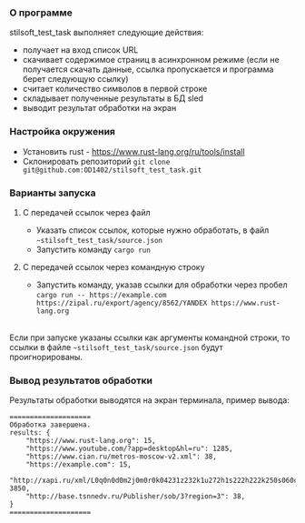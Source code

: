 ### О программе

stilsoft_test_task выполняет следующие действия:
* получает на вход список URL
* скачивает содержимое страниц в асинхронном режиме (если не получается скачать данные, ссылка пропускается и программа берет следующую ссылку)
* считает количество символов в первой строке
* складывает полученные результаты в БД sled
* выводит результат обработки на экран

### Настройка окружения

* Установить rust - https://www.rust-lang.org/ru/tools/install
* Склонировать репозиторий `git clone git@github.com:OD1402/stilsoft_test_task.git`

### Варианты запуска

1. С передачей ссылок через файл
     * Указать список ссылок, которые нужно обработать, в файл `~stilsoft_test_task/source.json`
     * Запустить команду `cargo run`
       
2. С передачей ссылок через командную строку
     * Запустить команду, указав ссылки для обработки через пробел
       <br/>`cargo run -- https://example.com https://zipal.ru/export/agency/8562/YANDEX https://www.rust-lang.org`
       
<br/>Если при запуске указаны ссылки как аргументы командной строки, то ссылки в файле `~stilsoft_test_task/source.json` будут проигнорированы.

### Вывод результатов обработки

Результаты обработки выводятся на экран терминала, пример вывода:
```
====================
Обработка завершена. 
results: {
    "https://www.rust-lang.org": 15,
    "https://www.youtube.com/?app=desktop&hl=ru": 1285,
    "https://www.cian.ru/metros-moscow-v2.xml": 38,
    "https://example.com": 15,
    "http://xapi.ru/xml/L0q0n0d0m2j0m0r0k04231z232k1u272h1s222h222k250s060c0k0e0v0p120w1q1b1g1a153c393j1c3j1c1j.xml": 3850,
    "http://base.tsnnedv.ru/Publisher/sob/3?region=3": 38,
}
====================
```
